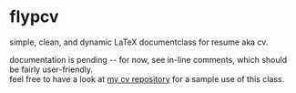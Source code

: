 # flypcv
simple, clean, and dynamic LaTeX documentclass for resume aka cv.

documentation is pending -- for now, see in-line comments, which should be fairly user-friendly.  
feel free to have a look at [my cv repository](https://github.com/analyticalnoa/analyticalnoa-cv) for a sample use of this class.  
